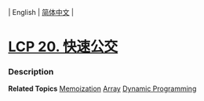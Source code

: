 | English | [简体中文](README.md) |

# [LCP 20. 快速公交](https://leetcode.cn/problems/meChtZ)
 ### Description

**Related Topics**  [Memoization](https://leetcode.cn/tag/memoization) [Array](https://leetcode.cn/tag/array) [Dynamic Programming](https://leetcode.cn/tag/dynamic-programming) 